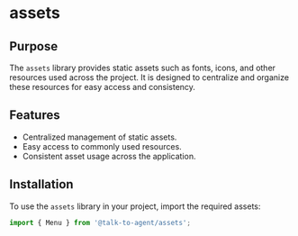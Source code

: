 # assets

## Purpose

The `assets` library provides static assets such as fonts, icons, and other resources used across the project. It is designed to centralize and organize these resources for easy access and consistency.

## Features

- Centralized management of static assets.
- Easy access to commonly used resources.
- Consistent asset usage across the application.

## Installation

To use the `assets` library in your project, import the required assets:

```typescript
import { Menu } from '@talk-to-agent/assets';
```
